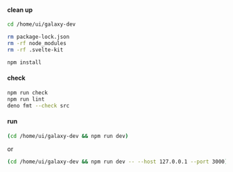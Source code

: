 #### clean up

```bash
cd /home/ui/galaxy-dev

rm package-lock.json
rm -rf node_modules
rm -rf .svelte-kit

npm install
```

#### check

```bash
npm run check
npm run lint
deno fmt --check src
```

#### run

```bash
(cd /home/ui/galaxy-dev && npm run dev)
```

or

```bash
(cd /home/ui/galaxy-dev && npm run dev -- --host 127.0.0.1 --port 3000)
```
